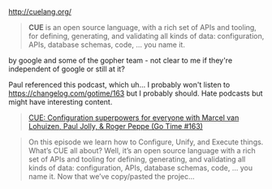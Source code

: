http://cuelang.org/

> **CUE** is an open source language, with a rich set of APIs and tooling, for defining, generating, and validating all kinds of data: configuration, APIs, database schemas, code, … you name it.

by google and some of the gopher team - not clear to me if they're independent of google or still at it?

Paul referenced this podcast, which uh... I probably won't listen to https://changelog.com/gotime/163 but I probably should. Hate podcasts but might have interesting content.

> [CUE: Configuration superpowers for everyone with Marcel van Lohuizen, Paul Jolly, & Roger Peppe (Go Time #163)](https://changelog.com/gotime/163)

> On this episode we learn how to Configure, Unify, and Execute things. What’s CUE all about? Well, it’s an open source language with a rich set of APIs and tooling for defining, generating, and validating all kinds of data: configuration, APIs, database schemas, code, … you name it. Now that we’ve copy/pasted the projec...
